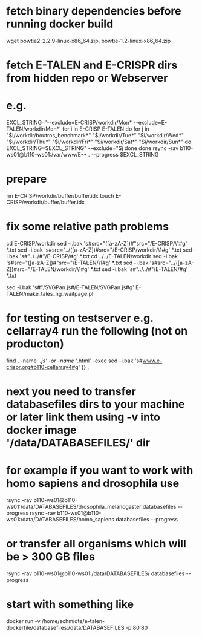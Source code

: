 # fetch binary dependencies before running docker build
wget bowtie2-2.2.9-linux-x86_64.zip, bowtie-1.2-linux-x86_64.zip
# fetch E-TALEN and E-CRISPR dirs from hidden repo or Webserver
# e.g.
EXCL_STRING='--exclude=E-CRISP/workdir/Mon* --exclude=E-TALEN/workdir/Mon*'
for i in E-CRISP E-TALEN
do
  for j in "$i/workdir/boutros_benchmark*" "$i/workdir/Tue*" "$i/workdir/Wed*" "$i/workdir/Thu*" "$i/workdir/Fri*" "$i/workdir/Sat*" "$i/workdir/Sun*"
    do
      EXCL_STRING=$EXCL_STRING" --exclude="$j
  done
done
rsync -rav b110-ws01@b110-ws01:/var/www/E-* . --progress $EXCL_STRING
# prepare 
rm  E-CRISP/workdir/buffer/buffer.idx
touch E-CRISP/workdir/buffer/buffer.idx

# fix some relative path problems
cd E-CRISP/workdir
sed -i.bak 's#src="\([a-zA-Z]\)#"src="/E-CRISP/\1#g' *.txt
sed -i.bak 's#src="../\([a-zA-Z]\)#src="/E-CRISP/workdir/\1#g' *.txt
sed -i.bak 's#"../../#"/E-CRISP/#g' *.txt
cd ../../E-TALEN/workdir
sed -i.bak 's#src="\([a-zA-Z]\)#"src="/E-TALEN/\1#g' *.txt
sed -i.bak 's#src="../\([a-zA-Z]\)#src="/E-TALEN/workdir/\1#g' *.txt
sed -i.bak 's#"../../#"/E-TALEN/#g' *.txt

sed -i.bak 's#"/SVGPan.js#/E-TALEN/SVGPan.js#g' E-TALEN/make_tales_ng_waitpage.pl

# for testing on testserver e.g. cellarray4 run the following (not on producton)
find . -name '*.js' -or -name '*.html' -exec sed -i.bak 's#www.e-crispr.org#b110-cellarray4#g'  {} \;


# next you need to transfer databasefiles dirs to your machine or later link them using -v into docker image '/data/DATABASEFILES/' dir
# for example if you want to work with homo sapiens and drosophila use
rsync -rav b110-ws01@b110-ws01:/data/DATABASEFILES/drosophila_melanogaster databasefiles --progress
rsync -rav b110-ws01@b110-ws01:/data/DATABASEFILES/homo_sapiens databasefiles --progress
# or transfer all organisms which will be > 300 GB files
rsync -rav b110-ws01@b110-ws01:/data/DATABASEFILES/ databasefiles --progress
# start with something like
docker run -v /home/schmidte/e-talen-dockerfile/databasefiles:/data/DATABASEFILES -p 80:80 <IMAGEID>
